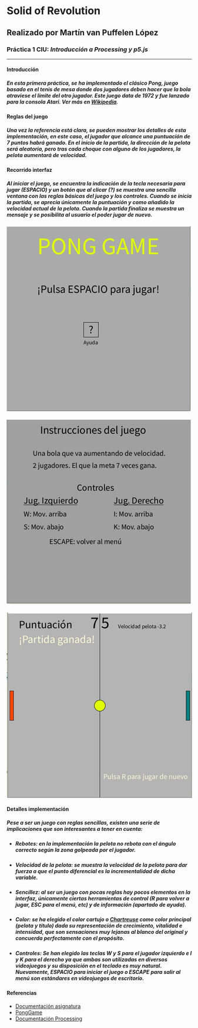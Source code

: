 # Solid of Revolution
## Realizado por Martín van Puffelen López
### Práctica 1 CIU: *Introducción a Processing y p5.js*
___

#### Introducción
##### En esta primera práctica, se ha implementado el clásico **Pong**, juego basado en el tenis de mesa donde dos jugadores deben hacer que la bola atraviese el límite del otro jugador. Este juego data de 1972 y fue lanzado para la consola Atari. Ver más en [Wikipedia](https://es.wikipedia.org/wiki/Pong).

#### Reglas del juego
##### Una vez la referencia está clara, se pueden mostrar los detalles de esta implementación, en este caso, el jugador que alcance una puntuación de 7 puntos habrá ganado. En el inicio de la partida, la dirección de la pelota será aleatoria, pero tras cada choque con alguno de los jugadores, la pelota aumentará de velocidad. 

#### Recorrido interfaz
##### Al iniciar el juego, se encuentra la indicación de la tecla necesaria para jugar (*ESPACIO*) y un botón que al clicar (*?*) se muestra una sencilla ventana con las reglas básicas del juego y los controles. Cuando se inicia la partida, se aprecia únicamente la puntuación y como añadido la velocidad actual de la pelota. Cuando la partida finaliza se muestra un mensaje y se posibilita al usuario el poder jugar de nuevo.

![Imagen Menú](https://github.com/martinvplopez/Pong-CIU/blob/main/menu.jpg)
####
![Imagen Ayuda](https://github.com/martinvplopez/Pong-CIU/blob/main/help.jpg)
####
![Imagen Partida](https://github.com/martinvplopez/Pong-CIU/blob/main/game.jpg)

#### Detalles implementación
##### Pese a ser un juego con reglas sencillas, existen una serie de implicaciones que son interesantes a tener en cuenta:
- ##### **Rebotes**: en la implementación la pelota no rebota con el ángulo correcto según la zona golpeada por el jugador.
- ##### **Velocidad** de la pelota: se muestra la velocidad de la pelota para dar fuerza a que el punto diferencial es la incrementalidad de dicha variable.
- ##### **Sencillez**: al ser un juego con pocas reglas hay pocos elementos en la interfaz, únicamente ciertas herramientas de control (R para volver a jugar, ESC para el menú, etc) y de información (apartado de ayuda).
- ##### **Color**: se ha elegido el color cartujo o [Chartreuse](https://es.wikipedia.org/wiki/Chartreuse_(licor)) como color principal (pelota y título) dada su representación de crecimiento, vitalidad e intensidad, que son sensaciones muy lejanas al blanco del original y concuerda perfectamente con el propósito.
- ##### **Controles**: Se han elegido las teclas *W* y *S* para el jugador izquierdo e *I* y *K* para el derecho ya que ambas son utilizadas en diversos videojuegos y su disposición en el teclado es muy natural. Nuevamente, *ESPACIO* para iniciar el juego o *ESCAPE* para salir al menú son estándares en videojuegos de escritorio. 

#### Referencias
- [Documentación asignatura](https://github.com/otsedom/otsedom.github.io/blob/main/CIU/P1/README.md)
- [PongGame](https://www.ponggame.org/)
- [Documentación Processing](https://processing.org/reference)
